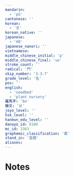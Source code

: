```yaml
---
mandarin:
  - 'pǔ'
cantonese: ''
korean:
  - '포'
korean_native: ''
japanese:
  - 'HO'
japanese_nanori: ''
vietnamese:
middle_chinese_initial: 'p'
middle_chinese_final: 'uo'
stroke_count: ''
radical: '門'
skip_number: '3-3-7'
grade_level: '名'
pos: ''
english:
  - 'seedbed'
  - 'plant nursery'
羅馬字: 'bo'
韓文: '보'
joyo_level: ''
hsk_level: ''
hanmun_edu_level: ''
danayo_id: 8180
mc_id: 2363
graphemic_classification: '甫'
stand_in: '苗圃'
aliases:
---
```


# Notes
